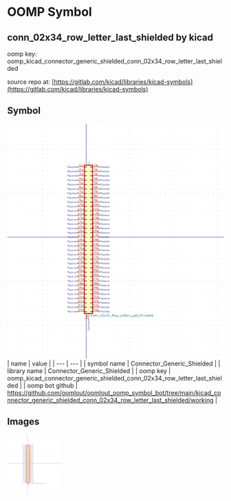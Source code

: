# OOMP Symbol  
## conn_02x34_row_letter_last_shielded  by kicad  
  
oomp key: oomp_kicad_connector_generic_shielded_conn_02x34_row_letter_last_shielded  
  
source repo at: [https://gitlab.com/kicad/libraries/kicad-symbols](https://gitlab.com/kicad/libraries/kicad-symbols)  
## Symbol  
  
[![working.png](working_600.png)](working.png)  
| name | value | 
| --- | --- | 
| symbol name | Connector_Generic_Shielded | 
| library name | Connector_Generic_Shielded | 
| oomp key | oomp_kicad_connector_generic_shielded_conn_02x34_row_letter_last_shielded | 
| oomp bot github | https://github.com/oomlout/oomlout_oomp_symbol_bot/tree/main/kicad_connector_generic_shielded_conn_02x34_row_letter_last_shielded/working | 
## Images  
  
[![working.png](working_140.png)](working.png)  
